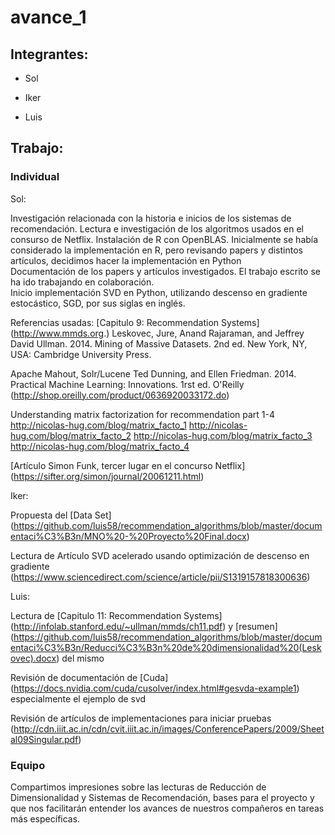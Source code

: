 # avance_1

## Integrantes:

* Sol

* Iker

* Luis

## Trabajo:

### Individual

Sol: 

Investigación relacionada con la historia e inicios de los sistemas de recomendación.
Lectura e investigación de los algoritmos usados en el consurso de Netflix. 
Instalación de R con OpenBLAS.
Inicialmente se había considerado la implementación en R, pero revisando papers y distintos artículos, decidimos hacer la implementación en Python   
Documentación de los papers y artículos investigados. El trabajo escrito se ha ido trabajando en colaboración.  
Inicio implementación SVD en Python, utilizando descenso en gradiente estocástico, SGD, por sus siglas en inglés.

Referencias usadas:
[Capitulo 9: Recommendation Systems] (http://www.mmds.org.)
Leskovec, Jure, Anand Rajaraman, and Jeffrey David Ullman. 2014. Mining of Massive Datasets. 2nd ed. New York, NY, USA: Cambridge University Press. 

Apache Mahout, Solr/Lucene
Ted Dunning, and Ellen Friedman. 2014. Practical Machine Learning: Innovations. 1rst ed. O'Reilly (http://shop.oreilly.com/product/0636920033172.do)

Understanding matrix factorization for recommendation part 1-4
http://nicolas-hug.com/blog/matrix_facto_1
http://nicolas-hug.com/blog/matrix_facto_2
http://nicolas-hug.com/blog/matrix_facto_3
http://nicolas-hug.com/blog/matrix_facto_4

[Artículo Simon Funk, tercer lugar en el concurso Netflix] (https://sifter.org/simon/journal/20061211.html)


Iker:

Propuesta del [Data Set] (https://github.com/luis58/recommendation_algorithms/blob/master/documentaci%C3%B3n/MNO%20-%20Proyecto%20Final.docx)

Lectura de Artículo SVD acelerado usando optimización de descenso en gradiente (https://www.sciencedirect.com/science/article/pii/S1319157818300636)




Luis:

Lectura de [Capitulo 11: Recommendation Systems] (http://infolab.stanford.edu/~ullman/mmds/ch11.pdf) y  [resumen] (https://github.com/luis58/recommendation_algorithms/blob/master/documentaci%C3%B3n/Reducci%C3%B3n%20de%20dimensionalidad%20(Leskovec).docx) del mismo 

Revisión de documentación de [Cuda] (https://docs.nvidia.com/cuda/cusolver/index.html#gesvda-example1) especialmente el ejemplo de svd

Revisión de artículos de implementaciones para iniciar pruebas (http://cdn.iiit.ac.in/cdn/cvit.iiit.ac.in/images/ConferencePapers/2009/Sheetal09Singular.pdf)




### Equipo

Compartimos impresiones sobre las lecturas de Reducción de Dimensionalidad y Sistemas de Recomendación, bases para el proyecto y que nos facilitarán entender los avances de nuestros compañeros en tareas más específicas.



